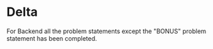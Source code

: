 # Delta
For Backend all the problem statements except the "BONUS" problem statement has been completed.
